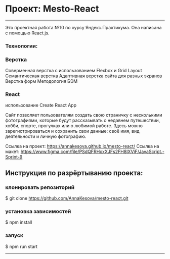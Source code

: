 # Проект: Mesto-React
------
Это проектная работа №10 по курсу Яндекс.Практикума. Она написана  с помощью React.js. 

### Технологии:  

### Верстка
Соверменная верстка с использованием Flexbox и Grid Layout
Семантическая верстка
Адаптивная верстка сайта для разных экранов
Верстка форм
Методология БЭМ

### React
использование Create React App    

Сайт позволяет пользователям создать свою страничку с несколькими фотографиями, которые будут рассказывать о недавнем путешествии, хобби, спорте, прогулках или о любимой работе. Здесь можно зарегистрироваться и сохранить свои данные: своё имя, вид деятельности и личную фотографию.  

Ссылка на проект: https://annakesova.github.io/mesto-react/
Ссылка на макет: https://www.figma.com/file/PSdQFRHoxXJFs2FH8IXViF/JavaScript.-Sprint-9

## Инструкция по разрёртыванию проекта:

### клонировать репозиторий

$ git clone https://github.com/AnnaKesova/mesto-react.git

### установка зависимостей

$ npm install

### запуск

$ npm run start

------